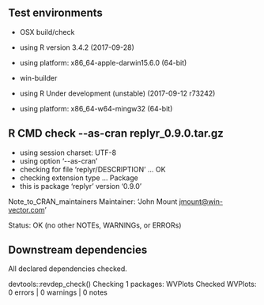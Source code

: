 

## Test environments

 * OSX build/check
 * using R version 3.4.2 (2017-09-28)
 * using platform: x86_64-apple-darwin15.6.0 (64-bit)
 
 * win-builder 
 * using R Under development (unstable) (2017-09-12 r73242)
 * using platform: x86_64-w64-mingw32 (64-bit)

## R CMD check --as-cran replyr_0.9.0.tar.gz

* using session charset: UTF-8
* using option ‘--as-cran’
* checking for file ‘replyr/DESCRIPTION’ ... OK
* checking extension type ... Package
* this is package ‘replyr’ version ‘0.9.0’


Note_to_CRAN_maintainers
Maintainer: ‘John Mount <jmount@win-vector.com>’

Status: OK
(no other NOTEs, WARNINGs, or ERRORs)

## Downstream dependencies

All declared dependencies checked.

  devtools::revdep_check()
  Checking 1 packages: WVPlots
  Checked WVPlots: 0 errors | 0 warnings | 0 notes

